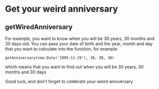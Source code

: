 # Get your weird anniversary

## getWiredAnniversary

For example, you want to know when you will be 30 years, 30 months and 30 days old. You can pass your date of birth and the year, month and day that you want to calculate into the function, for example
````
getAnniversary(new Date('1995-11-29'), 30, 30, 30)
```` 
which means that you want to find out when you will be 30 years, 30 months and 30 days

Good luck, and don't forget to celebrate your weird anniversary